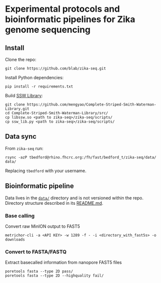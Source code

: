 # Experimental protocols and bioinformatic pipelines for Zika genome sequencing

## Install

Clone the repo:

    git clone https://github.com/blab/zika-seq.git

Install Python dependencies:

    pip install -r requirements.txt

Build [SSW Library](https://github.com/mengyao/Complete-Striped-Smith-Waterman-Library):

    git clone https://github.com/mengyao/Complete-Striped-Smith-Waterman-Library.git
    cd Complete-Striped-Smith-Waterman-Library/src/
    cp libssw.so <path to zika-seq>/zika-seq/scripts/
    cp ssw_lib.py <path to zika-seq>/zika-seq/scripts/
    
## Data sync

From `zika-seq` run:

    rsync -azP tbedford@rhino.fhcrc.org:/fh/fast/bedford_t/zika-seq/data/ data/

Replacing `tbedford` with your username.

## Bioinformatic pipeline

Data lives in the [`data/`](data/) directory and is not versioned within the repo. Directory structure described in its [README.md](data/).

### Base calling

Convert raw MinION output to FAST5

    metrichor-cli -a <API KEY> -w 1289 -f - -i <directory_with_fast5s> -o downloads

### Convert to FASTA/FASTQ

Extract basecalled information from nanopore FAST5 files

    poretools fasta --type 2D pass/
    poretools fasta --type 2D --highquality fail/
